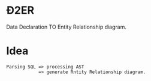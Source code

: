 # Đ2ER

Data Declaration TO Entity Relationship diagram.

# Idea

```
Parsing SQL => processing AST
            => generate Rntity Relationship diagram.
```

